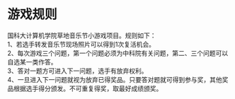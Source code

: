 # 游戏规则
国科大计算机学院草地音乐节小游戏项目。规则如下：<br>
1、若选手转发音乐节现场照片可以得到1次复活机会。<br>
2、每次游戏三个问题，第一个问题必须为中科院有关问题，第二、三个问题可以自选某一类作答。<br>
3、答对一题方可进入下一问题，选手有放弃权利。<br>
4、一旦进入下一问题就视为放弃已得奖品。只要答对题就可得到参与奖，其他奖品根据选手得分颁发。不可重复得奖，取最好成绩颁奖。
